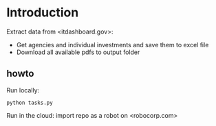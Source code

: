 # Introduction

 Extract data from <itdashboard.gov>:
 
 - Get agencies and individual investments and save them to excel file
 - Download all available pdfs to output folder

 ## howto

 Run locally:
 ```
 python tasks.py
 ```

Run in the cloud: import repo as a robot on <robocorp.com>
